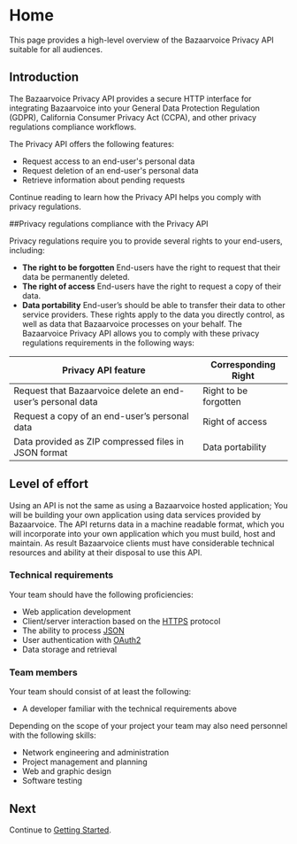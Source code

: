 # Home
This page provides a high-level overview of the Bazaarvoice Privacy API suitable for all audiences.

## Introduction

The Bazaarvoice Privacy API provides a secure HTTP interface for integrating Bazaarvoice into your General Data Protection Regulation (GDPR), California Consumer Privacy Act (CCPA), and other privacy regulations compliance workflows.

The Privacy API offers the following features:

- Request access to an end-user's personal data
- Request deletion of an end-user's personal data
- Retrieve information about pending requests

Continue reading to learn how the Privacy API helps you comply with privacy regulations.

##Privacy regulations compliance with the Privacy API

Privacy regulations require you to provide several rights to your end-users, including:

- **The right to be forgotten**
End-users have the right to request that their data be permanently deleted.
- **The right of access**
End-users have the right to request a copy of their data.
- **Data portability**
End-user’s should be able to transfer their data to other service providers.
These rights apply to the data you directly control, as well as data that Bazaarvoice processes on your behalf. The Bazaarvoice Privacy API allows you to comply with these privacy regulations requirements in the following ways:


Privacy API feature | Corresponding Right
---------|----------
 Request that Bazaarvoice delete an end-user’s personal data | Right to be forgotten 
 Request a copy of an end-user’s personal data | Right of access 
 Data provided as ZIP compressed files in JSON format | Data portability 

## Level of effort

Using an API is not the same as using a Bazaarvoice hosted application; You will be building your own application using data services provided by Bazaarvoice. The API returns data in a machine readable format, which you will incorporate into your own application which you must build, host and maintain. As result Bazaarvoice clients must have considerable technical resources and ability at their disposal to use this API.

### Technical requirements

Your team should have the following proficiencies:

- Web application development
- Client/server interaction based on the [HTTPS](https://tools.ietf.org/html/rfc2818) protocol
- The ability to process [JSON](http://www.json.org/)
- User authentication with [OAuth2](https://oauth.net/)
- Data storage and retrieval

### Team members

Your team should consist of at least the following:

- A developer familiar with the technical requirements above

Depending on the scope of your project your team may also need personnel with the following skills:

- Network engineering and administration
- Project management and planning
- Web and graphic design
- Software testing

## Next

Continue to [Getting Started](Getting-started.md).
